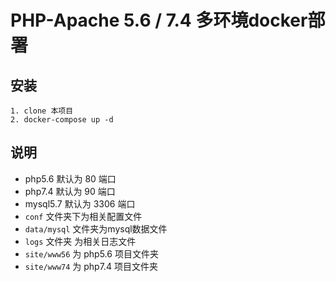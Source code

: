 # PHP-Apache 5.6 / 7.4 多环境docker部署

## 安装
```
1. clone 本项目
2. docker-compose up -d
``` 

## 说明
- php5.6 默认为 80 端口
- php7.4 默认为 90 端口
- mysql5.7 默认为 3306 端口
- `conf` 文件夹下为相关配置文件
- `data/mysql` 文件夹为mysql数据文件
-  `logs` 文件夹 为相关日志文件
- `site/www56` 为 php5.6 项目文件夹
- `site/www74` 为 php7.4 项目文件夹